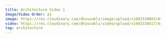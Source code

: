 ```yaml
---
title: Architecture Video 1
Image/Video Order: a1
image: https://res.cloudinary.com/dhzucwklz/image/upload/v1692338883/Architecture_1_10_smoynz.jpg
video: https://res.cloudinary.com/dhzucwklz/video/upload/v1692338417/Architecture_1_krezuo.mp4
tag: architecture
---
```

